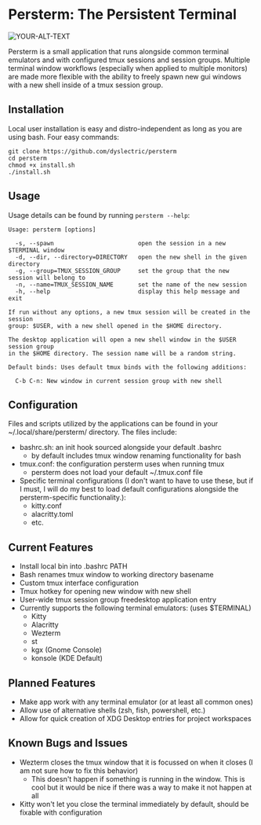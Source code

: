 # Persterm: The Persistent Terminal

<picture>
 <source media="(prefers-color-scheme: dark)" srcset="persterm-logo.png">
 <source media="(prefers-color-scheme: light)" srcset="persterm-logo.png">
 <img alt="YOUR-ALT-TEXT" src="YOUR-DEFAULT-IMAGE">
</picture>

Persterm is a small application that runs alongside common terminal emulators
and with configured tmux sessions and session groups. Multiple terminal window
workflows (especially when applied to multiple monitors) are made more flexible
with the ability to freely spawn new gui windows with a new shell inside of a
tmux session group.

## Installation 

Local user installation is easy and distro-independent as long as you are using
bash. Four easy commands:

```
git clone https://github.com/dyslectric/persterm
cd persterm
chmod +x install.sh
./install.sh
```

## Usage

Usage details can be found by running ```persterm --help```: 

```
Usage: persterm [options]

  -s, --spawn                        open the session in a new $TERMINAL window
  -d, --dir, --directory=DIRECTORY   open the new shell in the given directory
  -g, --group=TMUX_SESSION_GROUP     set the group that the new session will belong to
  -n, --name=TMUX_SESSION_NAME       set the name of the new session
  -h, --help                         display this help message and exit

If run without any options, a new tmux session will be created in the session
group: $USER, with a new shell opened in the $HOME directory.

The desktop application will open a new shell window in the $USER session group
in the $HOME directory. The session name will be a random string.

Default binds: Uses default tmux binds with the following additions:

  C-b C-n: New window in current session group with new shell
```

## Configuration

Files and scripts utilized by the applications can be found in your
~/.local/share/persterm/ directory. The files include:
  - bashrc.sh: an init hook sourced alongside your default .bashrc
    - by default includes tmux window renaming functionality for bash
  - tmux.conf: the configuration persterm uses when running tmux
    - persterm does not load your default ~/.tmux.conf file
  - Specific terminal configurations (I don't want to have to use these, but if
  I must, I will do my best to load default configurations alongside the
  persterm-specific functionality.):
    - kitty.conf
    - alacritty.toml
    - etc.

## Current Features

- Install local bin into .bashrc PATH
- Bash renames tmux window to working directory basename
- Custom tmux interface configuration
- Tmux hotkey for opening new window with new shell
- User-wide tmux session group freedesktop application entry
- Currently supports the following terminal emulators: (uses $TERMINAL)
    - Kitty
    - Alacritty
    - Wezterm
    - st
    - kgx (Gnome Console)
    - konsole (KDE Default)

## Planned Features

- Make app work with any terminal emulator (or at least all common ones)
- Allow use of alternative shells (zsh, fish, powershell, etc.)
- Allow for quick creation of XDG Desktop entries for project workspaces

## Known Bugs and Issues

- Wezterm closes the tmux window that it is focussed on when it closes (I am not
sure how to fix this behavior)
  - This doesn't happen if something is running in the window. This is cool but
  it would be nice if there was a way to make it not happen at all
- Kitty won't let you close the terminal immediately by default, should be
fixable with configuration

